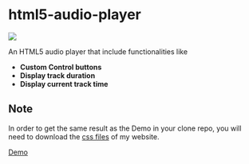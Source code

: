 # html5-audio-player
 <img src="https://img.shields.io/badge/License-MIT-blue.svg">
  
An HTML5 audio player that include functionalities like 

- **Custom Control buttons**
- **Display track duration**
- **Display current track time**

## Note
In order to get the same result as the Demo in your clone repo, you will need to download the [css files](https://github.com/gumbol/gumbol.github.io/tree/master/styles) of my website.

[Demo](https://gumbol.github.io/posts/project-html5-audio-player.html)




